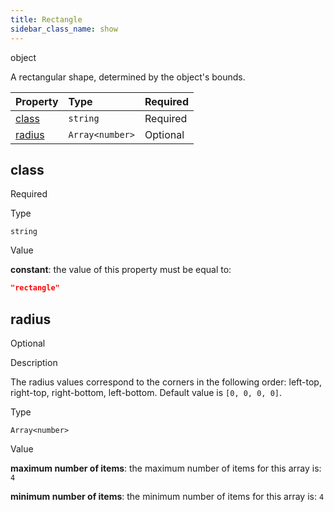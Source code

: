 ```yaml
---
title: Rectangle
sidebar_class_name: show
---
```


<div className="section-type">

<div className="badge-type">object</div>

</div>

A rectangular shape, determined by the object's bounds.

<div className="property-preview">

<div className="property-table">

| Property          | Type            | Required                                            |
| :---------------- | :-------------- | :-------------------------------------------------- |
| [class](#class)   | `string`        | <span className="property-required">Required</span> |
| [radius](#radius) | `Array<number>` | <span className="property-optional">Optional</span> |

</div>

</div>

<div className="property">

<div className="property-heading">

## class

<span className="property-required">Required</span>

</div>

<div className="property-item">

Type

`string`

</div>

<div className="property-item">

Value

<div className="value-description">

**constant**: the value of this property must be equal to:

```json
"rectangle"
```

</div>

</div>

</div>

<div className="property">

<div className="property-heading">

## radius

<span className="property-optional">Optional</span>

</div>

<div className="property-item">

Description

The radius values correspond to the corners in the following order: left-top, right-top, right-bottom, left-bottom.
Default value is `[0, 0, 0, 0]`.

</div>

<div className="property-item">

Type

`Array<number>`

</div>

<div className="property-item">

Value

<div className="value-description">

**maximum number of items**: the maximum number of items for this array is: `4`

**minimum number of items**: the minimum number of items for this array is: `4`

</div>

</div>

</div>
